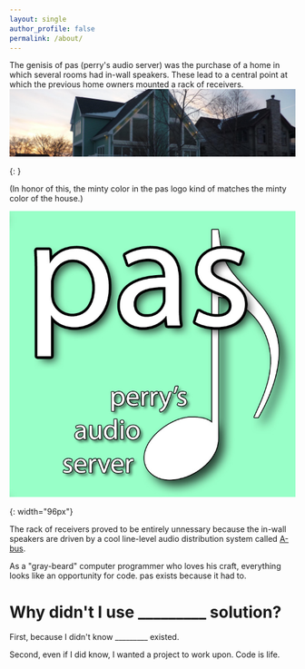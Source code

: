 ```yaml
---
layout: single
author_profile: false
permalink: /about/
---
```


The genisis of pas (perry's audio server) was the purchase of a home in which several
rooms had in-wall speakers. These lead to a central point at which the previous home
owners mounted a rack of receivers. ![house]

[house]: ../assets/house.jpg
{: }

(In honor of this, the minty color in the pas logo kind of matches the minty color of the house.)

![logo]

[logo]: ../assets/note.jpg
{: width="96px"}

The rack of receivers proved to be entirely unnessary because the in-wall speakers are driven by a cool line-level audio distribution system called [A-bus](http://www.leisuretech.com.au/ABWhat.htm).

As a "gray-beard" computer programmer who loves his craft, everything looks like an opportunity for code. pas exists because it had to.

Why didn't I use _________ solution?
===
First, because I didn't know _________ existed.

Second, even if I did know, I wanted a project to work upon. Code is life.

